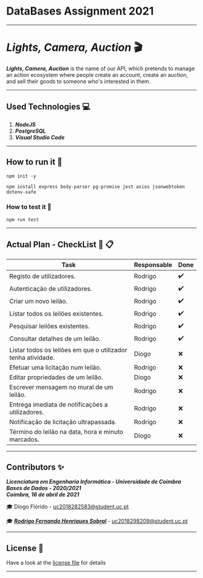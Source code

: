 # DataBases Assignment 2021
___

# *Lights, Camera, Auction* :clapper:

***Lights, Camera, Auction*** is the name of our API, which pretends to manage an action ecosystem where people create an account, create an auction, and sell their goods to someone who's interested in them.

___

## Used Technologies :computer:

1. ***NodeJS***
2. ***PostgreSQL*** 
3. ***Visual Studio Code***

___

## How to run it :running:

`npm init -y`

`npm install express body-parser pg-promise jest axios jsonwebtoken dotenv-safe`

### How to test it :vertical_traffic_light:

`npm run test`

___

## Actual Plan - CheckList :brain: :clipboard:

Task | Responsable | Done
-- | -- | --
Registo de utilizadores. | Rodrigo | :heavy_check_mark:
Autenticação de utilizadores. | Rodrigo | :heavy_check_mark:
Criar um novo leilão. | Rodrigo | :heavy_check_mark:
Listar todos os leilões existentes. | Rodrigo | :heavy_check_mark:
Pesquisar leilões existentes. | Rodrigo | :heavy_check_mark:
Consultar detalhes de um leilão. | Rodrigo | :heavy_check_mark:
Listar todos os leilões em que o utilizador tenha atividade. | Diogo | :x:
Efetuar uma licitação num leilão. | Rodrigo | :x:
Editar propriedades de um leilão. | Diogo | :x:
Escrever mensagem no mural de um leilão. | Rodrigo | :x:
Entrega imediata de notificações a utilizadores. | Rodrigo | :x:
Notificação de licitação ultrapassada. | Rodrigo | :x:
Término do leilão na data, hora e minuto marcados. | Diogo | :x:

___

## **Contributors** :sparkles:

<html><i><b> Licenciatura em Engenharia Informática - Universidade de Coimbra<br>
Bases de Dados - 2020/2021 <br>
Coimbra, 16 de abril de 2021
</b></i></html>

:mortar_board: Diogo Flórido - uc2018282583@student.uc.pt	

:mortar_board: ***[Rodrigo Fernando Henriques Sobral](https://github.com/RodrigoSobral2000)*** - uc2018298209@student.uc.pt

___

## License :link:
Have a look at the [license file](LICENSE) for details
___
